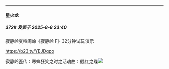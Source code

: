 ﻿
*****

####  星火龙  
##### 372#       发表于 2025-8-8 23:40

寂静岭变喧闹岭《寂静岭 F》32分钟试玩演示

https://b23.tv/YEJDqpo

寂静岭歪传：寒蝉狂笑之时之活魂曲：假红之蝶<img src="https://static.stage1st.com/image/smiley/face2017/067.png" referrerpolicy="no-referrer">

